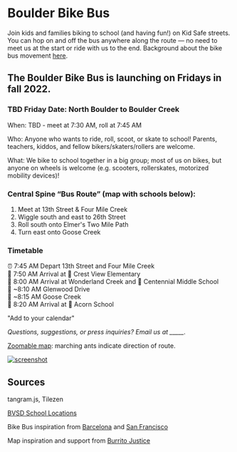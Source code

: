 # Boulder Bike Bus

Join kids and families biking to school (and having fun!) on Kid Safe streets. You can hop on and off the bus anywhere along the route — no need to meet us at the start or ride with us to the end. Background about the bike bus movement [here](https://www.bloomberg.com/news/features/2022-02-10/kids-board-bike-trains-from-barcelona-to-san-francisco).

## The Boulder Bike Bus is launching on Fridays in fall 2022. 

### TBD Friday Date: North Boulder to Boulder Creek

When: TBD - meet at 7:30 AM, roll at 7:45 AM

Who: Anyone who wants to ride, roll, scoot, or skate to school! Parents, teachers, kiddos, and fellow bikers/skaters/rollers are welcome.

What: We bike to school together in a big group; most of us on bikes, but anyone on wheels is welcome (e.g. scooters, rollerskates, motorized mobility devices)!


### Central Spine “Bus Route” (map with schools below):

1. Meet at 13th Street & Four Mile Creek
2. Wiggle south and east to 26th Street
3. Roll south onto Elmer's Two Mile Path
4. Turn east onto Goose Creek

### Timetable 

:alarm_clock: 7:45 AM Depart 13th Street and Four Mile Creek  
:stop_sign: 7:50 AM Arrival at :school: Crest View Elementary  
:stop_sign: 8:00 AM Arrival at Wonderland Creek and :school: Centennial Middle School  
:busstop: ~8:10 AM Glenwood Drive  
:busstop: ~8:15 AM Goose Creek  
:stop_sign: 8:20 AM Arrival at :school: Acorn School  


"Add to your calendar"

*Questions, suggestions, or press inquiries? Email us at _____.*


[Zoomable map](https://burritojustice.github.io/valencia_bikeway/map#18/37.75774/-122.42144
): marching ants indicate direction of route.

[![screenshot](images/one-way.gif)](https://burritojustice.github.io/valencia_bikeway/map#18/37.75774/-122.42144)


## Sources

tangram.js, Tilezen

[BVSD School Locations](https://bvsdschools.maps.arcgis.com/apps/webappviewer/index.html?id=9217a1d6a88a4b769c38495617983d9f)

Bike Bus inspiration from [Barcelona](https://twitter.com/bicibuseixample) and [San Francisco](https://kidsafesf.com/bike-bus)

Map inspiration and support from [Burrito Justice](https://twitter.com/burritojustice)
